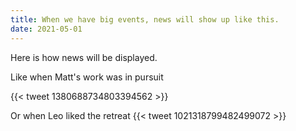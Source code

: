 ```yaml
---
title: When we have big events, news will show up like this.
date: 2021-05-01
---
```


Here is how news will be displayed.

<!--more-->

Like when Matt's work was in pursuit

{{< tweet 1380688734803394562 >}}


Or when Leo liked the retreat
{{< tweet 1021318799482499072 >}}

